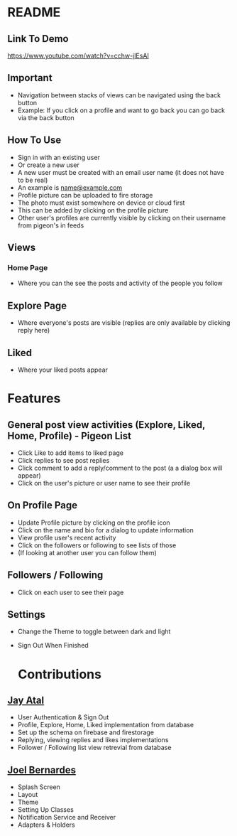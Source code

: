 # README

## Link To Demo
https://www.youtube.com/watch?v=cchw-jIEsAI

## Important
- Navigation between stacks of views can be navigated using the back button
- Example: If you click on a profile and want to go back you can go back via the back button


## How To Use
- Sign in with an existing user
- Or create a new user 
- A new user must be created with an email user name (it does not have to be real)
- An example is name@example.com
- Profile picture can be uploaded to fire storage 
- The photo must exist somewhere on device or cloud first
- This can be added by clicking on the profile picture
- Other user's profiles are currently visible by clicking on their username from pigeon's in feeds


## Views
### Home Page
- Where you can the see the posts and activity of the people you follow
## Explore Page
- Where everyone's posts are visible (replies are only available by clicking reply here)
## Liked 
- Where your liked posts appear

# Features
## General post view activities (Explore, Liked, Home, Profile) - Pigeon List
- Click Like to add items to liked page
- Click replies to see post replies
- Click comment to add a reply/comment to the post (a a dialog box will appear)
- Click on the user's picture or user name to see their profile


## On Profile Page
- Update Profile picture by clicking on the profile icon
- Click on the name and bio for a dialog to update information
- View profile user's recent activity
- Click on the followers or following to see lists of those
- (If looking at another user you can follow them)

## Followers / Following
- Click on each user to see their page
 
## Settings
- Change the Theme to toggle between dark and light
- Sign Out When Finished

  # Contributions
## [Jay Atal](https://github.com/Jay-Atal)
- User Authentication & Sign Out
- Profile, Explore, Home, Liked implementation from database
- Set up the schema on firebase and firestorage
- Replying, viewing replies and likes implementations
- Follower / Following list view retrevial from database


## [Joel Bernardes]([https://github.com/Jay-Atal](https://github.com/JoelBernardes))
- Splash Screen
- Layout
- Theme
- Setting Up Classes
- Notification Service and Receiver
- Adapters & Holders
